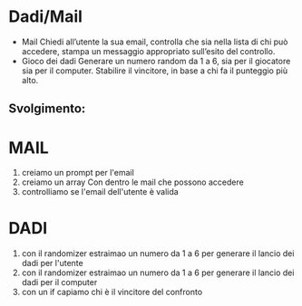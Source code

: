 Dadi/Mail
===
- Mail
Chiedi all’utente la sua email,
controlla che sia nella lista di chi può accedere,
stampa un messaggio appropriato sull’esito del controllo.
- Gioco dei dadi
Generare un numero random da 1 a 6, sia per il giocatore sia per il computer.
Stabilire il vincitore, in base a chi fa il punteggio più alto.

## Svolgimento:
MAIL
===
1. creiamo un prompt per l'email
2. creiamo un array Con dentro le mail che possono accedere
3. controlliamo se l'email dell'utente è valida

DADI
===
1. con il randomizer estraimao un numero da 1 a 6 per generare il lancio dei dadi per l'utente
2. con il randomizer estraimao un numero da 1 a 6 per generare il lancio dei dadi per il computer
3. con un if capiamo chi è il vincitore del confronto